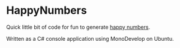 HappyNumbers
============

Quick little bit of code for fun to generate [happy numbers](http://en.wikipedia.org/wiki/Happy_number).

Written as a C# console application using MonoDevelop on Ubuntu.
